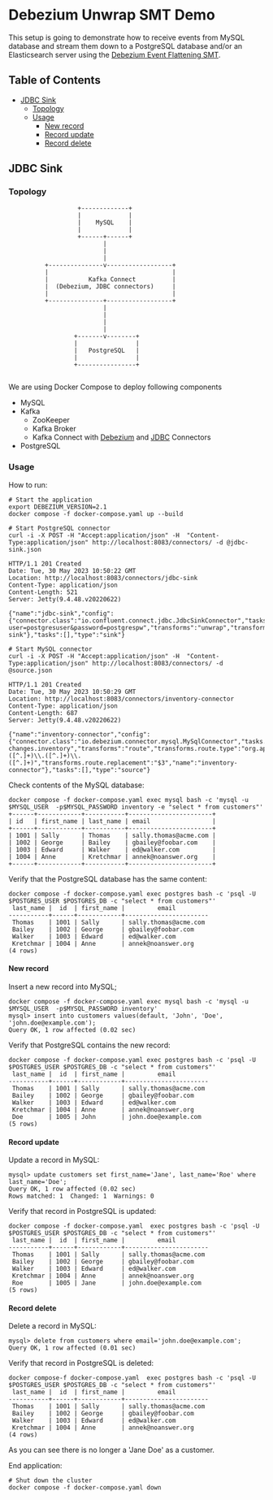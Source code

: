 # Debezium Unwrap SMT Demo

This setup is going to demonstrate how to receive events from MySQL database and stream them down to a PostgreSQL database and/or an Elasticsearch server using the [Debezium Event Flattening SMT](https://debezium.io/docs/configuration/event-flattening/).

## Table of Contents

* [JDBC Sink](#jdbc-sink)
  * [Topology](#topology)
  * [Usage](#usage)
    * [New record](#new-record)
    * [Record update](#record-update)
    * [Record delete](#record-delete)

## JDBC Sink

### Topology

```
                   +-------------+
                   |             |
                   |    MySQL    |
                   |             |
                   +------+------+
                          |
                          |
                          |
          +---------------v------------------+
          |                                  |
          |           Kafka Connect          |
          |  (Debezium, JDBC connectors)     |
          |                                  |
          +---------------+------------------+
                          |
                          |
                          |
                          |
                  +-------v--------+
                  |                |
                  |   PostgreSQL   |
                  |                |
                  +----------------+


```
We are using Docker Compose to deploy following components
* MySQL
* Kafka
  * ZooKeeper
  * Kafka Broker
  * Kafka Connect with [Debezium](https://debezium.io/) and  [JDBC](https://github.com/confluentinc/kafka-connect) Connectors
* PostgreSQL

### Usage

How to run:

```shell
# Start the application
export DEBEZIUM_VERSION=2.1
docker compose -f docker-compose.yaml up --build

# Start PostgreSQL connector
curl -i -X POST -H "Accept:application/json" -H  "Content-Type:application/json" http://localhost:8083/connectors/ -d @jdbc-sink.json

HTTP/1.1 201 Created
Date: Tue, 30 May 2023 10:50:22 GMT
Location: http://localhost:8083/connectors/jdbc-sink
Content-Type: application/json
Content-Length: 521
Server: Jetty(9.4.48.v20220622)

{"name":"jdbc-sink","config":{"connector.class":"io.confluent.connect.jdbc.JdbcSinkConnector","tasks.max":"1","topics":"customers","connection.url":"jdbc:postgresql://postgres:5432/inventory?user=postgresuser&password=postgrespw","transforms":"unwrap","transforms.unwrap.type":"io.debezium.transforms.ExtractNewRecordState","transforms.unwrap.drop.tombstones":"false","auto.create":"true","insert.mode":"upsert","delete.enabled":"true","pk.fields":"id","pk.mode":"record_key","name":"jdbc-sink"},"tasks":[],"type":"sink"}

# Start MySQL connector
curl -i -X POST -H "Accept:application/json" -H  "Content-Type:application/json" http://localhost:8083/connectors/ -d @source.json

HTTP/1.1 201 Created
Date: Tue, 30 May 2023 10:50:29 GMT
Location: http://localhost:8083/connectors/inventory-connector
Content-Type: application/json
Content-Length: 687
Server: Jetty(9.4.48.v20220622)

{"name":"inventory-connector","config":{"connector.class":"io.debezium.connector.mysql.MySqlConnector","tasks.max":"1","topic.prefix":"dbserver1","database.hostname":"mysql","database.port":"3306","database.user":"debezium","database.password":"dbz","database.server.id":"184054","database.include.list":"inventory","schema.history.internal.kafka.bootstrap.servers":"kafka:9092","schema.history.internal.kafka.topic":"schema-changes.inventory","transforms":"route","transforms.route.type":"org.apache.kafka.connect.transforms.RegexRouter","transforms.route.regex":"([^.]+)\\.([^.]+)\\.([^.]+)","transforms.route.replacement":"$3","name":"inventory-connector"},"tasks":[],"type":"source"}
```

Check contents of the MySQL database:

```shell
docker compose -f docker-compose.yaml exec mysql bash -c 'mysql -u $MYSQL_USER  -p$MYSQL_PASSWORD inventory -e "select * from customers"'
+------+------------+-----------+-----------------------+
| id   | first_name | last_name | email                 |
+------+------------+-----------+-----------------------+
| 1001 | Sally      | Thomas    | sally.thomas@acme.com |
| 1002 | George     | Bailey    | gbailey@foobar.com    |
| 1003 | Edward     | Walker    | ed@walker.com         |
| 1004 | Anne       | Kretchmar | annek@noanswer.org    |
+------+------------+-----------+-----------------------+
```

Verify that the PostgreSQL database has the same content:

```shell
docker compose -f docker-compose.yaml exec postgres bash -c 'psql -U $POSTGRES_USER $POSTGRES_DB -c "select * from customers"'
 last_name |  id  | first_name |         email         
-----------+------+------------+-----------------------
 Thomas    | 1001 | Sally      | sally.thomas@acme.com
 Bailey    | 1002 | George     | gbailey@foobar.com
 Walker    | 1003 | Edward     | ed@walker.com
 Kretchmar | 1004 | Anne       | annek@noanswer.org
(4 rows)
```

#### New record

Insert a new record into MySQL;
```shell
docker compose -f docker-compose.yaml exec mysql bash -c 'mysql -u $MYSQL_USER  -p$MYSQL_PASSWORD inventory'
mysql> insert into customers values(default, 'John', 'Doe', 'john.doe@example.com');
Query OK, 1 row affected (0.02 sec)
```

Verify that PostgreSQL contains the new record:

```shell
docker compose -f docker-compose.yaml exec postgres bash -c 'psql -U $POSTGRES_USER $POSTGRES_DB -c "select * from customers"'
 last_name |  id  | first_name |         email         
-----------+------+------------+-----------------------
 Thomas    | 1001 | Sally      | sally.thomas@acme.com
 Bailey    | 1002 | George     | gbailey@foobar.com
 Walker    | 1003 | Edward     | ed@walker.com
 Kretchmar | 1004 | Anne       | annek@noanswer.org
 Doe       | 1005 | John       | john.doe@example.com
(5 rows)
```

#### Record update

Update a record in MySQL:

```shell
mysql> update customers set first_name='Jane', last_name='Roe' where last_name='Doe';
Query OK, 1 row affected (0.02 sec)
Rows matched: 1  Changed: 1  Warnings: 0
```

Verify that record in PostgreSQL is updated:

```shell
docker compose -f docker-compose.yaml  exec postgres bash -c 'psql -U $POSTGRES_USER $POSTGRES_DB -c "select * from customers"'
 last_name |  id  | first_name |         email         
-----------+------+------------+-----------------------
 Thomas    | 1001 | Sally      | sally.thomas@acme.com
 Bailey    | 1002 | George     | gbailey@foobar.com
 Walker    | 1003 | Edward     | ed@walker.com
 Kretchmar | 1004 | Anne       | annek@noanswer.org
 Roe       | 1005 | Jane       | john.doe@example.com
(5 rows)
```

#### Record delete

Delete a record in MySQL:

```shell
mysql> delete from customers where email='john.doe@example.com';
Query OK, 1 row affected (0.01 sec)
```

Verify that record in PostgreSQL is deleted:

```shell
docker compose-f docker-compose.yaml  exec postgres bash -c 'psql -U $POSTGRES_USER $POSTGRES_DB -c "select * from customers"'
 last_name |  id  | first_name |         email         
-----------+------+------------+-----------------------
 Thomas    | 1001 | Sally      | sally.thomas@acme.com
 Bailey    | 1002 | George     | gbailey@foobar.com
 Walker    | 1003 | Edward     | ed@walker.com
 Kretchmar | 1004 | Anne       | annek@noanswer.org
(4 rows)
```

As you can see there is no longer a 'Jane Doe' as a customer.


End application:

```shell
# Shut down the cluster
docker compose -f docker-compose.yaml down
```
